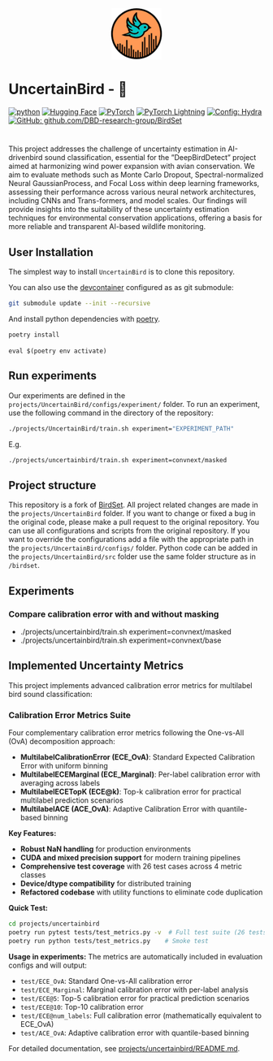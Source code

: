 <div align="center">
  <img src="https://github.com/DBD-research-group/BirdSet/blob/main/resources/perch/birdsetsymbol.png" alt="logo" width="100">
</div>

# UncertainBird -  🤗
[![python](https://img.shields.io/badge/-Python_3.10-blue?logo=python&logoColor=white)](https://github.com/pre-commit/pre-commit)
<a href="https://huggingface.co/"><img alt="Hugging Face" src="https://img.shields.io/badge/HuggingFace-ffcc00?logo=huggingface&logoColor=white"></a>
<a href="https://pytorch.org/get-started/locally/"><img alt="PyTorch" src="https://img.shields.io/badge/PyTorch-ee4c2c?logo=pytorch&logoColor=white"></a>
<a href="https://www.pytorchlightning.ai/"><img alt="PyTorch Lightning" src="https://img.shields.io/badge/PyTorch_Lightning-792ee5?logo=pytorch-lightning&logoColor=white"></a>
<a href="https://hydra.cc/"><img alt="Config: Hydra" src="https://img.shields.io/badge/Config-Hydra-89b8cd"></a>
<a href="https://github.com/DBD-research-group/BirdSet"><img alt="GitHub: github.com/DBD-research-group/BirdSet " src="https://img.shields.io/badge/-BirdSet-017F2F?style=flat&logo=github&labelColor=gray"></a>
<!-- [![arXiv](https://img.shields.io/badge/arXiv-1234.56789-b31b1b.svg)](https://arxiv.org/abs/2403.10380) -->

# 


This project addresses the challenge of uncertainty estimation in AI-drivenbird sound classification, essential for the ”DeepBirdDetect” project aimed at harmonizing wind power expansion with avian conservation. We aim to evaluate methods such as Monte Carlo Dropout, Spectral-normalized Neural GaussianProcess, and Focal Loss within deep learning frameworks, assessing their performance across various neural network architectures, including CNNs and Trans-formers, and model scales. Our findings will provide insights into the suitability of these uncertainty estimation techniques for environmental conservation applications, offering a basis for more reliable and transparent AI-based wildlife monitoring.

## User Installation

The simplest way to install $\texttt{UncertainBird}$ is to clone this repository.

You can also use the [devcontainer](https://code.visualstudio.com/docs/devcontainers/containers) configured as as git submodule:
```bash
git submodule update --init --recursive
```

And install python dependencies with [poetry](https://python-poetry.org/).
```
poetry install

eval $(poetry env activate)
```


## Run experiments

Our experiments are defined in the `projects/UncertainBird/configs/experiment/` folder. To run an experiment, use the following command in the directory of the repository:

``` bash
./projects/UncertainBird/train.sh experiment="EXPERIMENT_PATH"
```

E.g.
``` bash
./projects/uncertainbird/train.sh experiment=convnext/masked   
```

## Project structure

This repository is a fork of [BirdSet](https://github.com/DBD-research-group/BirdSet). All project related changes are made in the `projects/UncertainBird` folder. If you want to change or fixed a bug in the original code, please make a pull request to the original repository. You can use all configurations and scripts from the original repository. If you want to override the configurations add a file with the appropriate path in the `projects/UncertainBird/configs/` folder. Python code can be added in the `projects/UncertainBird/src` folder use the same folder structure as in `/birdset`.

## Experiments

### Compare calibration error with and without masking

- ./projects/uncertainbird/train.sh experiment=convnext/masked  
- ./projects/uncertainbird/train.sh experiment=convnext/base 


## Implemented Uncertainty Metrics

This project implements advanced calibration error metrics for multilabel bird sound classification:

### Calibration Error Metrics Suite

Four complementary calibration error metrics following the One-vs-All (OvA) decomposition approach:

- **MultilabelCalibrationError (ECE_OvA)**: Standard Expected Calibration Error with uniform binning
- **MultilabelECEMarginal (ECE_Marginal)**: Per-label calibration error with averaging across labels  
- **MultilabelECETopK (ECE@k)**: Top-k calibration error for practical multilabel prediction scenarios
- **MultilabelACE (ACE_OvA)**: Adaptive Calibration Error with quantile-based binning

**Key Features:**
- **Robust NaN handling** for production environments
- **CUDA and mixed precision support** for modern training pipelines  
- **Comprehensive test coverage** with 26 test cases across 4 metric classes
- **Device/dtype compatibility** for distributed training
- **Refactored codebase** with utility functions to eliminate code duplication

**Quick Test:**
```bash
cd projects/uncertainbird
poetry run pytest tests/test_metrics.py -v  # Full test suite (26 tests)
poetry run python tests/test_metrics.py    # Smoke test
```

**Usage in experiments:**
The metrics are automatically included in evaluation configs and will output:
- `test/ECE_OvA`: Standard One-vs-All calibration error
- `test/ECE_Marginal`: Marginal calibration error with per-label analysis
- `test/ECE@5`: Top-5 calibration error for practical prediction scenarios  
- `test/ECE@10`: Top-10 calibration error
- `test/ECE@num_labels`: Full calibration error (mathematically equivalent to ECE_OvA)
- `test/ACE_OvA`: Adaptive calibration error with quantile-based binning

For detailed documentation, see [projects/uncertainbird/README.md](projects/uncertainbird/README.md).




